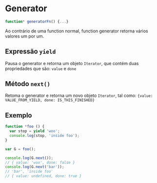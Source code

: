 # Generator

```js
function* generatorFn() {...}
```

Ao contrário de uma function normal, function generator retorna vários valores um por um.

## Expressão `yield`

Pausa o generator e retorna um objeto `Iterator`, que contém duas propriedades que são: `value` e `done`

## Método `next()`

Retoma o generator e retorna um novo objeto `Iterator`, tal como: `{value: VALUE_FROM_YIELD, done: IS_THIS_FINISHED}`

## Exemplo

```js
function *foo () {
  var stop = yield 'woo';
  console.log(stop, 'inside foo');
}

var G = foo();

console.log(G.next());
// { value: 'woo', done: false }
console.log(G.next('bar'));
// 'bar', 'inside foo'
// { value: undefined, done: true }
```

